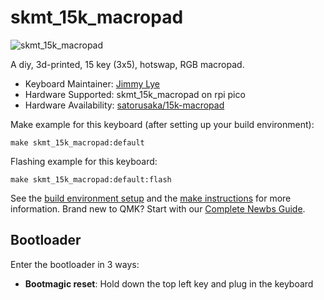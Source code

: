 # skmt_15k_macropad

![skmt_15k_macropad](https://i.imgur.com/Sl6t4Lm.jpg)

A diy, 3d-printed, 15 key (3x5), hotswap, RGB macropad.

* Keyboard Maintainer: [Jimmy Lye](https://github.com/satorusaka)
* Hardware Supported: skmt_15k_macropad on rpi pico
* Hardware Availability: [satorusaka/15k-macropad](https://github.com/satorusaka/15k-macropad)

Make example for this keyboard (after setting up your build environment):

    make skmt_15k_macropad:default

Flashing example for this keyboard:

    make skmt_15k_macropad:default:flash

See the [build environment setup](https://docs.qmk.fm/#/getting_started_build_tools) and the [make instructions](https://docs.qmk.fm/#/getting_started_make_guide) for more information. Brand new to QMK? Start with our [Complete Newbs Guide](https://docs.qmk.fm/#/newbs).

## Bootloader

Enter the bootloader in 3 ways:

* **Bootmagic reset**: Hold down the top left key and plug in the keyboard
